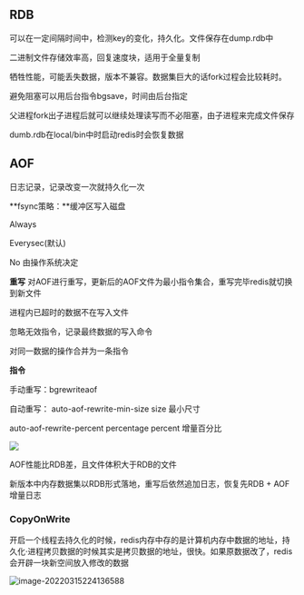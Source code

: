 ## RDB

可以在一定间隔时间中，检测key的变化，持久化。文件保存在dump.rdb中

二进制文件存储效率高，回复速度块，适用于全量复制

牺牲性能，可能丢失数据，版本不兼容。数据集巨大的话fork过程会比较耗时。

避免阻塞可以用后台指令bgsave，时间由后台指定

父进程fork出子进程后就可以继续处理读写而不必阻塞，由子进程来完成文件保存

dumb.rdb在local/bin中时启动redis时会恢复数据

## AOF

日志记录，记录改变一次就持久化一次

**fsync策略：**缓冲区写入磁盘

Always

Everysec(默认)

No 由操作系统决定

**重写** 对AOF进行重写，更新后的AOF文件为最小指令集合，重写完毕redis就切换到新文件

进程内已超时的数据不在写入文件

忽略无效指令，记录最终数据的写入命令

对同一数据的操作合并为一条指令

**指令**

手动重写：bgrewriteaof

自动重写： auto-aof-rewrite-min-size size 最小尺寸

auto-aof-rewrite-percent percentage percent 增量百分比

![](E:\学习笔记\typora\img\redis.png)

AOF性能比RDB差，且文件体积大于RDB的文件

新版本中内存数据集以RDB形式落地，重写后依然追加日志，恢复先RDB + AOF增量日志

### CopyOnWrite

开启一个线程去持久化的时候，redis内存中存的是计算机内存中数据的地址，持久化·进程拷贝数据的时候其实是拷贝数据的地址，很快。如果原数据改了，redis会开辟一块新空间放入修改的数据

![image-20220315224136588](E:\学习笔记\typora\img\image-20220315224136588.png)